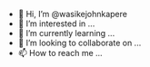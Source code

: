 - 👋 Hi, I’m @wasikejohnkapere
- 👀 I’m interested in ...
- 🌱 I’m currently learning ...
- 💞️ I’m looking to collaborate on ...
- 📫 How to reach me ...

<!---
wasikejohnkapere/wasikejohnkapere is a ✨ special ✨ repository because its `README.md` (this file) appears on your GitHub profile.
You can click the Preview link to take a look at your changes.
--->

